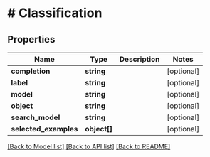 # # Classification

## Properties

Name | Type | Description | Notes
------------ | ------------- | ------------- | -------------
**completion** | **string** |  | [optional]
**label** | **string** |  | [optional]
**model** | **string** |  | [optional]
**object** | **string** |  | [optional]
**search_model** | **string** |  | [optional]
**selected_examples** | **object[]** |  | [optional]

[[Back to Model list]](../../README.md#models) [[Back to API list]](../../README.md#endpoints) [[Back to README]](../../README.md)
